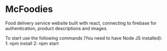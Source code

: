 # McFoodies
Food delivery service website built with react, connecting to firebase for authentication, product descriptions and images.

To start use the following commands (You need to have Node JS installed):
    1: npm install
    2: npm start
